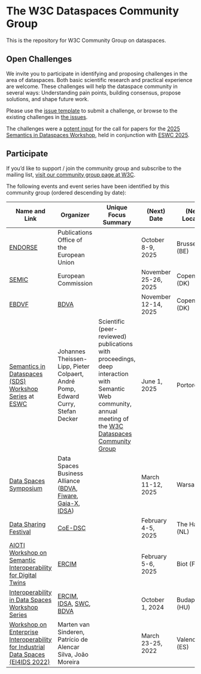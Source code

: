
# The W3C Dataspaces Community Group

This is the repository for W3C Community Group on dataspaces. 

## Open Challenges

We invite you to participate in identifying and proposing challenges in the area of dataspaces.
Both basic scientific research and practical experience are welcome.
These challenges will help the dataspace community in several ways: 
Understanding pain points, building consensus, propose solutions, and shape future work.

Please use the [issue template](https://github.com/w3c-cg/dataspaces/issues/new/choose) to submit a challenge, or browse to the existing challenges in [the issues](https://github.com/w3c-cg/dataspaces/issues).

The challenges were a [potent input](roadmap-process-2024-2025.svg) for the call for papers for the [2025 Semantics in Dataspaces Workshop](https://dbis.rwth-aachen.de/SDS25/), held in conjunction with [ESWC 2025](https://2025.eswc-conferences.org/).

## Participate

If you’d like to support / join the community group and subscribe to the mailing list, [visit our community group page at W3C](https://www.w3.org/community/dataspaces/).

The following events and event series have been identified by this community group (ordered descending by date):

| Name and Link                                                                                                                                              | Organizer                                                                                                                                                               | Unique Focus Summary                                                                                                                                                                                     | (Next) Date          | (Next) Location |
|------------------------------------------------------------------------------------------------------------------------------------------------------------|-------------------------------------------------------------------------------------------------------------------------------------------------------------------------|----------------------------------------------------------------------------------------------------------------------------------------------------------------------------------------------------------|----------------------|-----------------|
| [ENDORSE](https://op.europa.eu/en/web/endorse)                                                                                                             | Publications Office of the European Union                                                                                                                               |                                                                                                                                                                                                          | October 8-9, 2025    | Brussels (BE)   |
| [SEMIC](https://interoperable-europe.ec.europa.eu/collection/semic-support-centre/semic-conference)                                                        | European Commission                                                                                                                                                     |                                                                                                                                                                                                          | November 25-26, 2025 | Copenhagen (DK) |
| [EBDVF](https://european-big-data-value-forum.eu/)                                                                                                         | [BDVA](https://bdva.eu/)                                                                                                                                                |                                                                                                                                                                                                          | November 12-14, 2025 | Copenhagen (DK) |
| [Semantics in Dataspaces (SDS) Workshop Series](https://dbis.rwth-aachen.de/SDS25/) at [ESWC](https://2025.eswc-conferences.org/)                          | Johannes Theissen-Lipp, Pieter Colpaert, André Pomp, Edward Curry, Stefan Decker                                                                                        | Scientific (peer-reviewed) publications with proceedings, deep interaction with Semantic Web community, annual meeting of the [W3C Dataspaces Community Group](https://www.w3.org/community/dataspaces/) | June 1, 2025         | Portorož (SI)   |
| [Data Spaces Symposium](https://www.data-spaces-symposium.eu/)                                                                                             | Data Spaces Business Alliance ([BDVA](https://bdva.eu/), [Fiware](https://www.fiware.org/), [Gaia-X](https://gaia-x.eu/), [IDSA](https://internationaldataspaces.org/)) |                                                                                                                                                                                                          | March 11-12, 2025    | Warsaw (PL)     |
| [Data Sharing Festival](https://data-sharing-festival.net/)                                                                                                | [CoE-DSC](https://coe-dsc.nl/)                                                                                                                                          |                                                                                                                                                                                                          | February 4-5, 2025   | The Hague (NL)  |
| [AIOTI Workshop on Semantic Interoperability for Digital Twins](https://www.ercim.eu/events/aioti-workshop-on-semantic-interoperability-for-digital-twins) | [ERCIM](https://www.ercim.eu/)                                                                                                                                          |                                                                                                                                                                                                          | February 5-6, 2025   | Biot (FR)       |
| [Interoperability in Data Spaces Workshop Series](https://semantic.internationaldataspaces.org/workshop-2024/)                                             | [ERCIM](https://www.ercim.eu/), [IDSA](https://internationaldataspaces.org/), [SWC](https://semantic-web.com/), [BDVA](https://bdva.eu/)                                |                                                                                                                                                                                                          | October 1, 2024      | Budapest (HU)   |
| [Workshop on Enterprise Interoperability for Industrial Data Spaces (EI4IDS 2022)](https://ei4ids2022.github.io/EI4IDS2022/)                               | Marten van Sinderen, Patrício de Alencar Silva, João Moreira                                                                                                            |                                                                                                                                                                                                          | March 23-25, 2022    | Valencia (ES)   |
